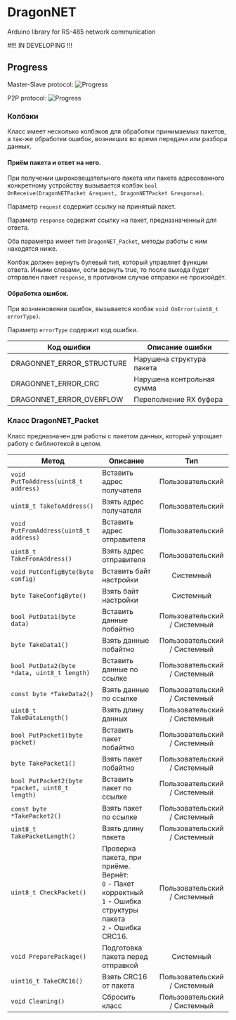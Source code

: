 # DragonNET
Arduino library for RS-485 network communication

#!!! IN DEVELOPING !!!
## Progress
Master-Slave protocol: ![Progress](http://progressed.io/bar/60)

P2P protocol: ![Progress](http://progressed.io/bar/10)






### Колбэки
Класс имеет несколько колбэков для обработки принимаемых пакетов, а так-же обработки ошибок, возникших во время передачи или разбора данных.

#### Приём пакета и ответ на него.

При получении широковещательного пакета или пакета адресованного конкретному устройству вызывается колбэк `bool OnReceive(DragonNETPacket &request, DragonNETPacket &response)`.

Параметр `request` содержит ссылку на принятый пакет.

Параметр `response` содержит ссылку на пакет, предназначенный для ответа.

Оба параметра имеет тип `DragonNET_Packet`, методы работы с ним находятся ниже.

Колбэк должен вернуть булевый тип, который управляет функции ответа. Иными словами, если вернуть true, то после выхода будет отправлен пакет `response`, в противном случае отправки не произойдёт.

#### Обработка ошибок.

При возникновении ошибок, вызывается колбэк `void OnError(uint8_t errorType)`.

Параметр `errorType` содержит код ошибки.

| Код ошибки | Описание ошибки |
| --- | --- |
| DRAGONNET_ERROR_STRUCTURE | Нарушена структура пакета |
| DRAGONNET_ERROR_CRC | Нарушена контрольная сумма |
| DRAGONNET_ERROR_OVERFLOW | Переполнение RX буфера |


### Класс DragonNET_Packet
Класс предназначен для работы с пакетом данных, который упрощает работу с библиотекой в целом.

| Метод | Описание | Тип |
| --- | --- | :---: |
| `void PutToAddress(uint8_t address)` | Вставить адрес получателя | Пользовательский |
| `uint8_t TakeToAddress()` | Взять адрес получателя | Пользовательский |
| `void PutFromAddress(uint8_t address)` | Вставить адрес отправителя | Пользовательский |
| `uint8_t TakeFromAddress()` | Взять адрес отправителя | Пользовательский |
| `void PutConfigByte(byte config)` | Вставить байт настройки | Системный |
| `byte TakeConfigByte()` | Взять байт настройки | Системный |
| `bool PutData1(byte data)` | Вставить данные побайтно | Пользовательский / Системный |
| `byte TakeData1()` | Взять данные побайтно | Пользовательский / Системный |
| `bool PutData2(byte *data, uint8_t length)` | Вставить данные по ссылке | Пользовательский / Системный |
| `const byte *TakeData2()` | Взять данные по ссылке | Пользовательский / Системный |
| `uint8_t TakeDataLength()` | Взять длину данных | Пользовательский / Системный |
| `bool PutPacket1(byte packet)` | Вставить пакет побайтно | Пользовательский / Системный |
| `byte TakePacket1()` | Взять пакет побайтно | Пользовательский / Системный |
| `bool PutPacket2(byte *packet, uint8_t length)` | Вставить пакет по ссылке | Пользовательский / Системный |
| `const byte *TakePacket2()` | Взять пакет по ссылке | Пользовательский / Системный |
| `uint8_t TakePacketLength()` | Взять длину пакета | Пользовательский / Системный |
| `uint8_t CheckPacket()` | Проверка пакета, при приёме. Вернёт:<br> `0` - Пакет корректный<br> `1` - Ошибка структуры пакета<br> `2` - Ошибка CRC16. | Пользовательский / Системный |
| `void PreparePackage()` | Подготовка пакета перед отправкой | Системный |
| `uint16_t TakeCRC16()` | Взять CRC16 от пакета | Пользовательский / Системный |
| `void Cleaning()` | Сбросить класс | Пользовательский / Системный |
